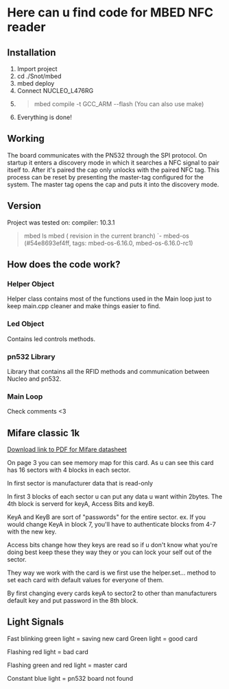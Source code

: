 # Here can u find code for MBED NFC reader

## Installation

1. Import project
2. cd ./Snot/mbed
3. mbed deploy
4. Connect NUCLEO_L476RG
5. > mbed compile -t GCC_ARM --flash
(You can also use make)
6. Everything is done!

## Working

The board communicates with the PN532 through the SPI protocol. On startup it enters a discovery mode in which it searches a NFC signal to pair itself to. After it's paired the cap only unlocks with the paired NFC tag. This process can be reset by presenting the master-tag configured for the system. The master tag opens the cap and puts it into the discovery mode.

## Version

Project was tested on:
compiler: 10.3.1

> mbed ls
  mbed ( revision in the current branch)
  `- mbed-os (#54e8693ef4ff, tags: mbed-os-6.16.0, mbed-os-6.16.0-rc1)

## How does the code work?

### Helper Object

Helper class contains most of the functions used in the Main loop just to keep
main.cpp cleaner and make things easier to find.

### Led Object

Contains led controls methods.

### pn532 Library

Library that contains all the RFID methods and communication between
Nucleo and pn532.

### Main Loop

Check comments <3

## Mifare classic 1k

[Download link to PDF for Mifare datasheet](https://www.google.com/url?sa=t&rct=j&q=&esrc=s&source=web&cd=&ved=2ahUKEwinrZe82vv7AhWFOOwKHfq8ARMQFnoECA0QAQ&url=https%3A%2F%2Fshop.sonmicro.com%2FDownloads%2FMIFARECLASSIC-UM.pdf&usg=AOvVaw2tvONHw50oQ-4uPCvlGSDR)

On page 3 you can see memory map for this card.
As u can see this card has 16 sectors with 4 blocks in each sector.

In first sector is manufacturer data that is read-only

In first 3 blocks of each sector u can put any data u want within 2bytes.
The 4th block is serverd for keyA, Access Bits and keyB.

KeyA and KeyB are sort of "passwords" for the entire sector.
ex. If you would change KeyA in block 7, you'll have to authenticate
blocks from 4-7 with the new key.

Access bits change how they keys are read so if u don't know what you're doing
best keep these they way they or you can lock your self out of the sector.

They way we work with the card is we first use the helper.set... method to set each card with
default values for everyone of them.

By first changing every cards keyA to sector2 to other than manufacturers default key
and put password in the 8th block.

## Light Signals

Fast blinking green light = saving new card
Green light = good card

Flashing red light = bad card

Flashing green and red light = master card

Constant blue light = pn532 board not found